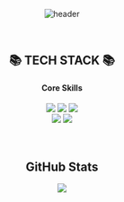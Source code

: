 <div align="center">

![header](https://capsule-render.vercel.app/api?type=waving&color=0:3A3A8E,50:5BC0EB,100:36D7B7&height=200&section=header&text=Welcome&fontColor=FFFFFF&fontSize=30&fontAlign=70&descAlign=50&descSize=20&descAlignY=55)
  
<br />

## 📚 TECH STACK 📚
#### Core Skills
<img src="https://img.shields.io/badge/React-40AEF0?style=flat&logo=react&logoColor=white">
<img src="https://img.shields.io/badge/JavaScript-F7901E?style=flat&logo=javascript&logoColor=white">
<img src="https://img.shields.io/badge/TypeScript-3178C6?style=flat&logo=typescript&logoColor=white">
<br />
<img src="https://img.shields.io/badge/Flutter-02569B?style=flat&logo=flutter&logoColor=white">
<img src="https://img.shields.io/badge/Dart-0175C2?style=flat&logo=dart&logoColor=white">
<br />

<br />
<br />

## GitHub Stats
<img src="https://github-readme-stats.vercel.app/api?username=changjunYun&show_icons=true">
</div>
